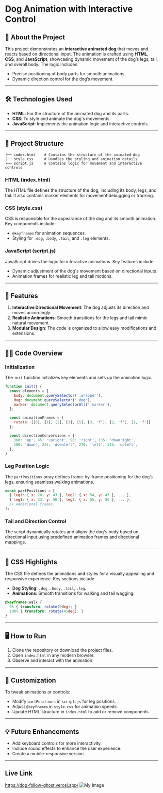 # Dog Animation with Interactive Control

## 🚀 About the Project
This project demonstrates an **interactive animated dog** that moves and reacts based on directional input. The animation is crafted using **HTML**, **CSS**, and **JavaScript**, showcasing dynamic movement of the dog’s legs, tail, and overall body. The logic includes:
- Precise positioning of body parts for smooth animations.
- Dynamic direction control for the dog’s movement.

---

## 🛠️ Technologies Used

- **HTML**: For the structure of the animated dog and its parts.
- **CSS**: To style and animate the dog's movements.
- **JavaScript**: Implements the animation logic and interactive controls.

---

## 📂 Project Structure

```plaintext
├── index.html    # Contains the structure of the animated dog
├── style.css     # Handles the styling and animation details
├── script.js     # Contains logic for movement and interactive controls
```

### **HTML (index.html)**
The HTML file defines the structure of the dog, including its body, legs, and tail. It also contains marker elements for movement debugging or tracking.

### **CSS (style.css)**
CSS is responsible for the appearance of the dog and its smooth animation. Key components include:
- `@keyframes` for animation sequences.
- Styling for `.dog`, `.body`, `.tail`, and `.leg` elements.

### **JavaScript (script.js)**
JavaScript drives the logic for interactive animations. Key features include:
- Dynamic adjustment of the dog's movement based on directional inputs.
- Animation frames for realistic leg and tail motions.

---

## 🔑 Features

1. **Interactive Directional Movement**: The dog adjusts its direction and moves accordingly.
2. **Realistic Animations**: Smooth transitions for the legs and tail mimic natural movement.
3. **Modular Design**: The code is organized to allow easy modifications and extensions.

---

## 🧑‍💻 Code Overview

### Initialization
The `init` function initializes key elements and sets up the animation logic.

```javascript
function init() {
  const elements = {
    body: document.querySelector('.wrapper'),
    dog: document.querySelector('.dog'),
    marker: document.querySelectorAll('.marker'),
  };

  const animationFrames = {
    rotate: [[0], [1], [2], [3], [5], [3, 'f'], [2, 'f'], [1, 'f']]
  };

  const directionConversions = {
    360: 'up', 45: 'upright', 90: 'right', 135: 'downright',
    180: 'down', 225: 'downleft', 270: 'left', 315: 'upleft',
  };
}
```

### Leg Position Logic
The `partPositions` array defines frame-by-frame positioning for the dog’s legs, ensuring seamless walking animations.

```javascript
const partPositions = [
  { leg1: { x: 26, y: 43 }, leg2: { x: 54, y: 43 }, ... },
  { leg1: { x: 33, y: 56 }, leg2: { x: 55, y: 56 }, ... },
  // Additional frames...
];
```

### Tail and Direction Control
The script dynamically rotates and aligns the dog's body based on directional input using predefined animation frames and directional mappings.

---

## 🎨 CSS Highlights
The CSS file defines the animations and styles for a visually appealing and responsive experience. Key sections include:
- **Dog Styling**: `.dog`, `.body`, `.tail`, `.leg`.
- **Animations**: Smooth transitions for walking and tail wagging.

```css
@keyframes walk {
  0% { transform: rotate(0deg); }
  100% { transform: rotate(45deg); }
}
```

---

## 🖥️ How to Run

1. Clone the repository or download the project files.
2. Open `index.html` in any modern browser.
3. Observe and interact with the animation.

---

## 📝 Customization
To tweak animations or controls:
- Modify `partPositions` in `script.js` for leg positions.
- Adjust `@keyframes` in `style.css` for animation speeds.
- Update HTML structure in `index.html` to add or remove components.

---

## 💡 Future Enhancements

- Add keyboard controls for more interactivity.
- Include sound effects to enhance the user experience.
- Create a mobile-responsive version.

---

## Live Link
<https://dog-follow-ghost.vercel.app/>
![My Image](https://i.ibb.co/kx3ZbSh/Dog-and-5-more-pages-Personal-Microsoft-Edge-2024-01-31-02-16-47.gif)
